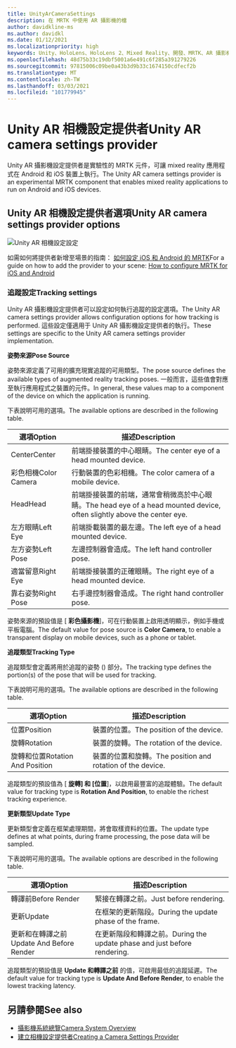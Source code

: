 ```yaml
---
title: UnityArCameraSettings
description: 在 MRTK 中使用 AR 攝影機的檔
author: davidkline-ms
ms.author: davidkl
ms.date: 01/12/2021
ms.localizationpriority: high
keywords: Unity、HoloLens、HoloLens 2、Mixed Reality、開發、MRTK、AR 攝影機、
ms.openlocfilehash: 48d75b33c19dbf5001a6e491c6f285a391279226
ms.sourcegitcommit: 97815006c09be0a43b3d9b33c1674150cdfecf2b
ms.translationtype: MT
ms.contentlocale: zh-TW
ms.lasthandoff: 03/03/2021
ms.locfileid: "101779945"
---
```

# <a name="unity-ar-camera-settings-provider"></a><span data-ttu-id="d00f9-104">Unity AR 相機設定提供者</span><span class="sxs-lookup"><span data-stu-id="d00f9-104">Unity AR camera settings provider</span></span>

<span data-ttu-id="d00f9-105">Unity AR 攝影機設定提供者是實驗性的 MRTK 元件，可讓 mixed reality 應用程式在 Android 和 iOS 裝置上執行。</span><span class="sxs-lookup"><span data-stu-id="d00f9-105">The Unity AR camera settings provider is an experimental MRTK component that enables mixed reality applications to run on Android and iOS devices.</span></span>

## <a name="unity-ar-camera-settings-provider-options"></a><span data-ttu-id="d00f9-106">Unity AR 相機設定提供者選項</span><span class="sxs-lookup"><span data-stu-id="d00f9-106">Unity AR camera settings provider options</span></span>

![Unity AR 相機設定設定](../images/camera-system/UnityArSettingsConfiguration.png)

<span data-ttu-id="d00f9-108">如需如何將提供者新增至場景的指南： [如何設定 iOS 和 Android 的 MRTK](../cross-platform/UsingARFoundation.md)</span><span class="sxs-lookup"><span data-stu-id="d00f9-108">For a guide on how to add the provider to your scene: [How to configure MRTK for iOS and Android](../cross-platform/UsingARFoundation.md)</span></span>

### <a name="tracking-settings"></a><span data-ttu-id="d00f9-109">追蹤設定</span><span class="sxs-lookup"><span data-stu-id="d00f9-109">Tracking settings</span></span>

<span data-ttu-id="d00f9-110">Unity AR 攝影機設定提供者可以設定如何執行追蹤的設定選項。</span><span class="sxs-lookup"><span data-stu-id="d00f9-110">The Unity AR camera settings provider allows configuration options for how tracking is performed.</span></span> <span data-ttu-id="d00f9-111">這些設定僅適用于 Unity AR 攝影機設定提供者的執行。</span><span class="sxs-lookup"><span data-stu-id="d00f9-111">These settings are specific to the Unity AR camera settings provider implementation.</span></span>

<span data-ttu-id="d00f9-112">**姿勢來源**</span><span class="sxs-lookup"><span data-stu-id="d00f9-112">**Pose Source**</span></span>

<span data-ttu-id="d00f9-113">姿勢來源定義了可用的擴充現實追蹤的可用類型。</span><span class="sxs-lookup"><span data-stu-id="d00f9-113">The pose source defines the available types of augmented reality tracking poses.</span></span> <span data-ttu-id="d00f9-114">一般而言，這些值會對應至執行應用程式之裝置的元件。</span><span class="sxs-lookup"><span data-stu-id="d00f9-114">In general, these values map to a component of the device on which the application is running.</span></span>

<span data-ttu-id="d00f9-115">下表說明可用的選項。</span><span class="sxs-lookup"><span data-stu-id="d00f9-115">The available options are described in the following table.</span></span>

| <span data-ttu-id="d00f9-116">選項</span><span class="sxs-lookup"><span data-stu-id="d00f9-116">Option</span></span> | <span data-ttu-id="d00f9-117">描述</span><span class="sxs-lookup"><span data-stu-id="d00f9-117">Description</span></span> |
| --- | --- |
| <span data-ttu-id="d00f9-118">Center</span><span class="sxs-lookup"><span data-stu-id="d00f9-118">Center</span></span> | <span data-ttu-id="d00f9-119">前端掛接裝置的中心眼睛。</span><span class="sxs-lookup"><span data-stu-id="d00f9-119">The center eye of a head mounted device.</span></span> |
| <span data-ttu-id="d00f9-120">彩色相機</span><span class="sxs-lookup"><span data-stu-id="d00f9-120">Color Camera</span></span> | <span data-ttu-id="d00f9-121">行動裝置的色彩相機。</span><span class="sxs-lookup"><span data-stu-id="d00f9-121">The color camera of a mobile device.</span></span> |
| <span data-ttu-id="d00f9-122">Head</span><span class="sxs-lookup"><span data-stu-id="d00f9-122">Head</span></span> | <span data-ttu-id="d00f9-123">前端掛接裝置的前端，通常會稍微高於中心眼睛。</span><span class="sxs-lookup"><span data-stu-id="d00f9-123">The head eye of a head mounted device, often slightly above the center eye.</span></span> |
| <span data-ttu-id="d00f9-124">左方眼睛</span><span class="sxs-lookup"><span data-stu-id="d00f9-124">Left Eye</span></span> | <span data-ttu-id="d00f9-125">前端掛載裝置的最左邊。</span><span class="sxs-lookup"><span data-stu-id="d00f9-125">The left eye of a head mounted device.</span></span> |
| <span data-ttu-id="d00f9-126">左方姿勢</span><span class="sxs-lookup"><span data-stu-id="d00f9-126">Left Pose</span></span> | <span data-ttu-id="d00f9-127">左邊控制器會造成。</span><span class="sxs-lookup"><span data-stu-id="d00f9-127">The left hand controller pose.</span></span> |
| <span data-ttu-id="d00f9-128">適當留意</span><span class="sxs-lookup"><span data-stu-id="d00f9-128">Right Eye</span></span> | <span data-ttu-id="d00f9-129">前端掛接裝置的正確眼睛。</span><span class="sxs-lookup"><span data-stu-id="d00f9-129">The right eye of a head mounted device.</span></span> |
| <span data-ttu-id="d00f9-130">靠右姿勢</span><span class="sxs-lookup"><span data-stu-id="d00f9-130">Right Pose</span></span> | <span data-ttu-id="d00f9-131">右手邊控制器會造成。</span><span class="sxs-lookup"><span data-stu-id="d00f9-131">The right hand controller pose.</span></span> |

<span data-ttu-id="d00f9-132">姿勢來源的預設值是 [ **彩色攝影機**]，可在行動裝置上啟用透明顯示，例如手機或平板電腦。</span><span class="sxs-lookup"><span data-stu-id="d00f9-132">The default value for pose source is **Color Camera**, to enable a transparent display on mobile devices, such as a phone or tablet.</span></span>

<span data-ttu-id="d00f9-133">**追蹤類型**</span><span class="sxs-lookup"><span data-stu-id="d00f9-133">**Tracking Type**</span></span>

<span data-ttu-id="d00f9-134">追蹤類型會定義將用於追蹤的姿勢 () 部分。</span><span class="sxs-lookup"><span data-stu-id="d00f9-134">The tracking type defines the portion(s) of the pose that will be used for tracking.</span></span>

<span data-ttu-id="d00f9-135">下表說明可用的選項。</span><span class="sxs-lookup"><span data-stu-id="d00f9-135">The available options are described in the following table.</span></span>

| <span data-ttu-id="d00f9-136">選項</span><span class="sxs-lookup"><span data-stu-id="d00f9-136">Option</span></span> | <span data-ttu-id="d00f9-137">描述</span><span class="sxs-lookup"><span data-stu-id="d00f9-137">Description</span></span> |
| --- | --- |
| <span data-ttu-id="d00f9-138">位置</span><span class="sxs-lookup"><span data-stu-id="d00f9-138">Position</span></span> | <span data-ttu-id="d00f9-139">裝置的位置。</span><span class="sxs-lookup"><span data-stu-id="d00f9-139">The position of the device.</span></span> |
| <span data-ttu-id="d00f9-140">旋轉</span><span class="sxs-lookup"><span data-stu-id="d00f9-140">Rotation</span></span> | <span data-ttu-id="d00f9-141">裝置的旋轉。</span><span class="sxs-lookup"><span data-stu-id="d00f9-141">The rotation of the device.</span></span> |
| <span data-ttu-id="d00f9-142">旋轉和位置</span><span class="sxs-lookup"><span data-stu-id="d00f9-142">Rotation And Position</span></span> | <span data-ttu-id="d00f9-143">裝置的位置和旋轉。</span><span class="sxs-lookup"><span data-stu-id="d00f9-143">The position and rotation of the device.</span></span> |

<span data-ttu-id="d00f9-144">追蹤類型的預設值為 [ **旋轉] 和 [位置**]，以啟用最豐富的追蹤體驗。</span><span class="sxs-lookup"><span data-stu-id="d00f9-144">The default value for tracking type is **Rotation And Position**, to enable the richest tracking experience.</span></span>

<span data-ttu-id="d00f9-145">**更新類型**</span><span class="sxs-lookup"><span data-stu-id="d00f9-145">**Update Type**</span></span>

<span data-ttu-id="d00f9-146">更新類型會定義在框架處理期間，將會取樣資料的位置。</span><span class="sxs-lookup"><span data-stu-id="d00f9-146">The update type defines at what points, during frame processing, the pose data will be sampled.</span></span>

<span data-ttu-id="d00f9-147">下表說明可用的選項。</span><span class="sxs-lookup"><span data-stu-id="d00f9-147">The available options are described in the following table.</span></span>

| <span data-ttu-id="d00f9-148">選項</span><span class="sxs-lookup"><span data-stu-id="d00f9-148">Option</span></span> | <span data-ttu-id="d00f9-149">描述</span><span class="sxs-lookup"><span data-stu-id="d00f9-149">Description</span></span> |
| --- | --- |
| <span data-ttu-id="d00f9-150">轉譯前</span><span class="sxs-lookup"><span data-stu-id="d00f9-150">Before Render</span></span> | <span data-ttu-id="d00f9-151">緊接在轉譯之前。</span><span class="sxs-lookup"><span data-stu-id="d00f9-151">Just before rendering.</span></span> |
| <span data-ttu-id="d00f9-152">更新</span><span class="sxs-lookup"><span data-stu-id="d00f9-152">Update</span></span> | <span data-ttu-id="d00f9-153">在框架的更新階段。</span><span class="sxs-lookup"><span data-stu-id="d00f9-153">During the update phase of the frame.</span></span> |
| <span data-ttu-id="d00f9-154">更新和在轉譯之前</span><span class="sxs-lookup"><span data-stu-id="d00f9-154">Update And Before Render</span></span> | <span data-ttu-id="d00f9-155">在更新階段和轉譯之前。</span><span class="sxs-lookup"><span data-stu-id="d00f9-155">During the update phase and just before rendering.</span></span> |

<span data-ttu-id="d00f9-156">追蹤類型的預設值是 **Update 和轉譯之前** 的值，可啟用最低的追蹤延遲。</span><span class="sxs-lookup"><span data-stu-id="d00f9-156">The default value for tracking type is **Update And Before Render**, to enable the lowest tracking latency.</span></span>

## <a name="see-also"></a><span data-ttu-id="d00f9-157">另請參閱</span><span class="sxs-lookup"><span data-stu-id="d00f9-157">See also</span></span>

- [<span data-ttu-id="d00f9-158">攝影機系統總覽</span><span class="sxs-lookup"><span data-stu-id="d00f9-158">Camera System Overview</span></span>](CameraSystemOverview.md)
- [<span data-ttu-id="d00f9-159">建立相機設定提供者</span><span class="sxs-lookup"><span data-stu-id="d00f9-159">Creating a Camera Settings Provider</span></span>](CreateSettingsProvider.md)
